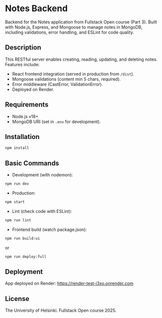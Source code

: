 # Notes Backend

Backend for the Notes application from Fullstack Open course (Part 3). Built with Node.js, Express, and Mongoose to manage notes in MongoDB, including validations, error handling, and ESLint for code quality.

## Description
This RESTful server enables creating, reading, updating, and deleting notes. Features include:
- React frontend integration (served in production from `/dist`).
- Mongoose validations (content min 5 chars, required).
- Error middleware (CastError, ValidationError).
- Deployed on Render.

## Requirements
- Node.js v18+
- MongoDB URI (set in `.env` for development).

## Installation
```bash
npm install
```

## Basic Commands
- Development (with nodemon):
```bash
npm run dev
```
- Production:
```bash
npm start
```
- Lint (check code with ESLint):
```bash
npm run lint
```
- Frontend build (watch package.json):
```bash
npm run build:ui
```
or
```bash
npm run deploy:full
```

## Deployment
App deployed on Render: https://render-test-i3xo.onrender.com

## License
The University of Helsinki. Fullstack Open course 2025.